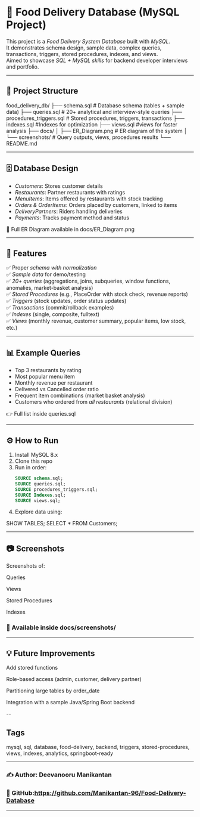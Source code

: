  # 🍔 Food Delivery Database (MySQL Project)

This project is a *Food Delivery System Database* built with *MySQL*.  
It demonstrates schema design, sample data, complex queries, transactions, triggers, stored procedures, indexes, and views.  
Aimed to showcase *SQL + MySQL skills* for backend developer interviews and portfolio.

---

## 📂 Project Structure

food_delivery_db/
├── schema.sql                # Database schema (tables + sample data)
├── queries.sql               # 20+ analytical and interview-style queries
├── procedures_triggers.sql   # Stored procedures, triggers, transactions
├── indexes.sql               #Indexes for optimization
├── views.sql                 #views for faster analysis
├── docs/
│   ├── ER_Diagram.png        # ER diagram of the system
│   └── screenshots/          # Query outputs, views, procedures results
└── README.md

---

## 🗄 Database Design
- *Customers*: Stores customer details  
- *Restaurants*: Partner restaurants with ratings  
- *MenuItems*: Items offered by restaurants with stock tracking  
- *Orders & OrderItems*: Orders placed by customers, linked to items  
- *DeliveryPartners*: Riders handling deliveries  
- *Payments*: Tracks payment method and status  

📌 Full ER Diagram available in docs/ER_Diagram.png

---

## 🔑 Features
✅ Proper *schema with normalization*  
✅ *Sample data* for demo/testing  
✅ *20+ queries* (aggregations, joins, subqueries, window functions, anomalies, market-basket analysis)  
✅ *Stored Procedures* (e.g., PlaceOrder with stock check, revenue reports)  
✅ *Triggers* (stock updates, order status updates)  
✅ *Transactions* (commit/rollback examples)  
✅ *Indexes* (single, composite, fulltext)  
✅ *Views* (monthly revenue, customer summary, popular items, low stock, etc.)  

---

## 📊 Example Queries
- Top 3 restaurants by rating  
- Most popular menu item  
- Monthly revenue per restaurant  
- Delivered vs Cancelled order ratio  
- Frequent item combinations (market basket analysis)  
- Customers who ordered from *all restaurants* (relational division)

👉 Full list inside queries.sql

---

## ⚙ How to Run
1. Install MySQL 8.x  
2. Clone this repo  
3. Run in order:
   ```sql
   SOURCE schema.sql;
   SOURCE queries.sql;
   SOURCE procedures_triggers.sql;
   SOURCE Indexes.sql;
   SOURCE views.sql;
4. Explore data using:

SHOW TABLES;
SELECT * FROM Customers;




---

## 📷 Screenshots

Screenshots of:

Queries

Views

Stored Procedures

Indexes


### 📌 Available inside docs/screenshots/


---

## 💡 Future Improvements

Add stored functions

Role-based access (admin, customer, delivery partner)

Partitioning large tables by order_date

Integration with a sample Java/Spring Boot backend

--

## Tags

mysql, sql, database, food-delivery, backend, triggers, stored-procedures, views, indexes, analytics, springboot-ready

---

### ✍ Author: Deevanooru Manikantan
### 📌 GitHub:https://github.com/Manikantan-96/Food-Delivery-Database

---  

